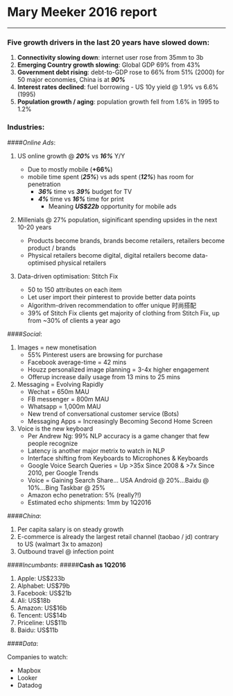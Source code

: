 # Mary Meeker 2016 report
---
### Five growth drivers in the last 20 years have slowed down:
1. **Connectivity slowing down**: internet user rose from 35mm to 3b
2. **Emerging Country growth slowing**: Global GDP 69% from 43%
3. **Government debt rising**: debt-to-GDP rose to 66% from 51% (2000) for 50 major economies, China is at ***_90%_***
4. **Interest rates declined**: fuel borrowing - US 10y yield @ 1.9% vs 6.6% (1995)
5. **Population growth / aging**: population growth fell from 1.6% in 1995 to 1.2%

### Industries:

####_Online Ads_:
1. US online growth @ ***20%*** vs **_*16%*_** Y/Y
	- Due to mostly mobile (**+66%**)
	- mobile time spent (***25%***) vs ads spent (***12%***) has room for penetration    
	    - ***36%*** time vs ***39%*** budget for TV
		- ***4%*** time vs ***16%*** time for print
			- Meaning ***US$22b*** opportunity for mobile ads
2. Millenials @ 27% population, siginificant spending upsides in the next 10-20 years
	- Products become brands, brands become retailers, retailers become product / brands
	- Physical retailers become digital, digital retailers become data-optimised physical retailers

3. Data-driven optimisation: Stitch Fix
	- 50 to 150 attributes on each item
	- Let user import their pinterest to provide better data points
	- Algorithm-driven recommendation to offer unique 时尚搭配
	- 39% of Stitch Fix clients get majority of clothing from Stitch Fix, up from ~30% of clients a year ago


####_Social_:
1. Images = new monetisation 
	- 55% Pinterest users are browsing for purchase
	- Facebook average-time = 42 mins
	- Houzz personalized image planning = 3-4x higher engagement
	- Offerup increase daily usage from 13 mins to 25 mins
2. Messaging = Evolving Rapidly
	- Wechat = 650m MAU
	- FB messenger = 800m MAU
	- Whatsapp = 1,000m MAU
	- New trend of conversational customer service (Bots)
	- Messaging Apps = Increasingly Becoming Second Home Screen
3. Voice is the new keyboard
	- Per Andrew Ng: 99% NLP accuracy is a game changer that few people recognize
	- Latency is another major metrix to watch in NLP
	- Interface shifting from Keyboards to Microphones & Keyboards
	- Google Voice Search Queries = Up >35x Since 2008 & >7x Since 2010, per Google Trends
	- Voice = Gaining Search Share... USA Android @ 20%...Baidu @ 10%...Bing Taskbar @ 25%
	- Amazon echo penetration: 5% (really?!)
	- Estimated echo shipments: 1mm by 1Q2016

####_China_:

1. Per capita salary is on steady growth
2. E-commerce is already the largest retail channel (taobao / jd) contrary to US (walmart 3x to amazon)
3. Outbound travel @ infection point

####_Incumbants_:
#####**Cash as 1Q2016**

1. Apple: US$233b
2. Alphabet: US$79b
3. Facebook: US$21b
5. Ali: US$18b
6. Amazon: US$16b
7. Tencent: US$14b
7. Priceline: US$11b
8. Baidu: US$11b

####_Data_:

Companies to watch:

- Mapbox
- Looker
- Datadog